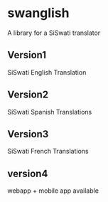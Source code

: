 swanglish
=========

A library for a SiSwati translator

Version1
---------
SiSwati English Translation

Version2
----------
SiSwati Spanish Translations


Version3
---------
SiSwati French Translations

version4
---------
webapp + mobile app available
